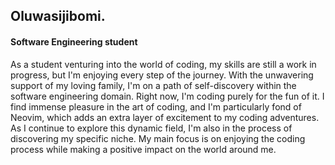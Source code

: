 <!--
#### I've recently been coding in...


<p align="center">
   <a href="https://github.com/anuraghazra/github-readme-stats">
    <img src="https://github-readme-stats.vercel.app/api/top-langs/?username=sijirama&&show_icons=true&hide_title=true&theme=radical&layout=compact&hide_border=true&border_radius=30&langs_count=15&exclude_repo=Analyseroom&hide=dart,html,css,shell,jupyter%20Notebook,Cython,Perl,Handlebars" alt="top languages"/>
  </a> 
</p>
-->
## Oluwasijibomi.
#### Software Engineering student
As a student venturing into the world of coding, my skills are still a work in progress, but I'm enjoying every step of the journey. With the unwavering support of my loving family, I'm on a path of self-discovery within the software engineering domain. Right now, I'm coding purely for the fun of it.
I find immense pleasure in the art of coding, and I'm particularly fond of Neovim, which adds an extra layer of excitement to my coding adventures. As I continue to explore this dynamic field, I'm also in the process of discovering my specific niche. My main focus is on enjoying the coding process while making a positive impact on the world around me.

<!--
<img src="https://wakatime.com/badge/user/5853dff2-2b5d-4627-8bb6-43b3464677d9.svg" alt="top languages"/>
-->
